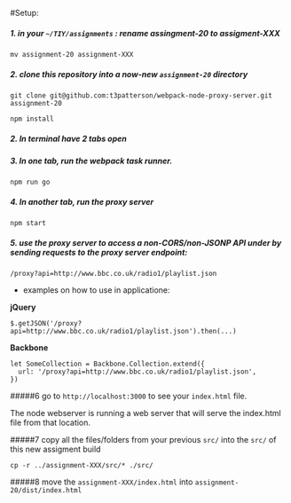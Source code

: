 #Setup:

##### 1. in your `~/TIY/assignments` : rename assingment-20 to assigment-XXX 
```
mv assignment-20 assignment-XXX
```

##### 2. clone this repository into a now-new `assignment-20` directory
```
git clone git@github.com:t3patterson/webpack-node-proxy-server.git assignment-20

npm install
```

##### 2. In terminal have 2 tabs open

##### 3. In one tab, run the webpack task runner. 
  ```
  npm run go
  ```

##### 4. In another tab, run the proxy server
  ```
  npm start
  ```

##### 5. use the proxy server to access a non-CORS/non-JSONP API under by sending requests to the proxy server endpoint:
  ```
  /proxy?api=http://www.bbc.co.uk/radio1/playlist.json
  ```
  - examples on how to use in applicatione:

  **jQuery**
  ```
  $.getJSON('/proxy?api=http://www.bbc.co.uk/radio1/playlist.json').then(...)
  ```


  **Backbone** 
  ```
  let SomeCollection = Backbone.Collection.extend({
    url: '/proxy?api=http://www.bbc.co.uk/radio1/playlist.json',
  })
  ```

#####6 go to `http://localhost:3000` to see your `index.html` file.

The node webserver is running a web server that will serve the index.html file from that location.

#####7 copy all the files/folders from your previous `src/` into the `src/` of this new assigment build

```
cp -r ../assignment-XXX/src/* ./src/

```

#####8 move the `assignment-XXX/index.html` into `assignment-20/dist/index.html`
